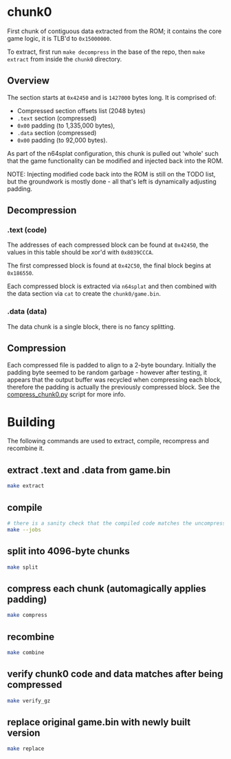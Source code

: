 # chunk0

First chunk of contiguous data extracted from the ROM; it contains the core game logic, it is TLB'd to `0x15000000`.

To extract, first run `make decompress` in the base of the repo, then `make extract` from inside the `chunk0` directory.

## Overview

The section starts at `0x42450` and is `1427000` bytes long. It is comprised of:

 - Compressed section offsets list (2048 bytes)
 - `.text` section (compressed)
 - `0x00` padding (to 1,335,000 bytes),
 - `.data` section (compressed)
 - `0x00` padding (to 92,000 bytes).

As part of the n64splat configuration, this chunk is pulled out 'whole' such that the game functionality can be modified and injected back into the ROM.

NOTE: Injecting modified code back into the ROM is still on the TODO list, but the groundwork is mostly done - all that's left is dynamically adjusting padding.

## Decompression

### .text (code)

The addresses of each compressed block can be found at `0x42450`, the values in this table should be xor'd with `0x8039CCCA`.

The first compressed block is found at `0x42C50`, the final block begins at `0x186550`.

Each compressed block is extracted via `n64splat` and then combined with the data section via `cat` to create the `chunk0/game.bin`.

### .data (data)

The data chunk is a single block, there is no fancy splitting.

## Compression

Each compressed file is padded to align to a 2-byte boundary. Initially the padding byte seemed to be random garbage - however after testing, it appears that the output buffer was recycled when compressing each block, therefore the padding is actually the previously compressed block. See the [compress_chunk0.py](../tools/compress_chunk0.py) script for more info.

# Building

The following commands are used to extract, compile, recompress and recombine it.

## extract .text and .data from game.bin
```sh
make extract
```

## compile
```sh
# there is a sanity check that the compiled code matches the uncompressed game.bin
make --jobs
```

## split into 4096-byte chunks
```sh
make split
```

## compress each chunk (automagically applies padding)
```sh
make compress
```

## recombine
```sh
make combine
```

## verify chunk0 code and data matches after being compressed
```sh
make verify_gz
```

## replace original game.bin with newly built version
```sh
make replace
```
